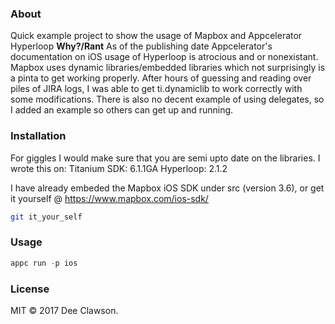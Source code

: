 ### About

Quick example project to show the usage of Mapbox and Appcelerator Hyperloop **Why?/Rant** As of the publishing date Appcelerator's documentation on iOS usage of Hyperloop is atrocious and or nonexistant. Mapbox uses dynamic libraries/embedded libraries which not surprisingly is a pinta to get working properly. After hours of guessing and reading over piles of JIRA logs, I was able to get ti.dynamiclib to work correctly with some modifications. There is also no decent example of using delegates, so I added an example so others can get up and running.

### Installation

For giggles I would make sure that you are semi upto date on the libraries. I wrote this on:
Titanium SDK: 6.1.1GA
Hyperloop: 2.1.2

I have already embeded the Mapbox iOS SDK under src (version 3.6), or get it yourself @ https://www.mapbox.com/ios-sdk/

```sh
git it_your_self
```

### Usage

```js
appc run -p ios
```

### License

MIT &copy; 2017 Dee Clawson.
